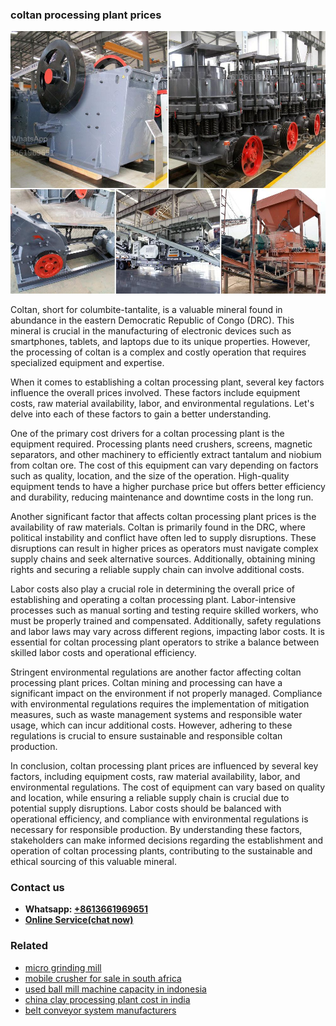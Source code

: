 <h3>coltan processing plant prices</h3><img src='1706755582.jpg' alt=''><p>Coltan, short for columbite-tantalite, is a valuable mineral found in abundance in the eastern Democratic Republic of Congo (DRC). This mineral is crucial in the manufacturing of electronic devices such as smartphones, tablets, and laptops due to its unique properties. However, the processing of coltan is a complex and costly operation that requires specialized equipment and expertise.</p><p>When it comes to establishing a coltan processing plant, several key factors influence the overall prices involved. These factors include equipment costs, raw material availability, labor, and environmental regulations. Let's delve into each of these factors to gain a better understanding.</p><p>One of the primary cost drivers for a coltan processing plant is the equipment required. Processing plants need crushers, screens, magnetic separators, and other machinery to efficiently extract tantalum and niobium from coltan ore. The cost of this equipment can vary depending on factors such as quality, location, and the size of the operation. High-quality equipment tends to have a higher purchase price but offers better efficiency and durability, reducing maintenance and downtime costs in the long run.</p><p>Another significant factor that affects coltan processing plant prices is the availability of raw materials. Coltan is primarily found in the DRC, where political instability and conflict have often led to supply disruptions. These disruptions can result in higher prices as operators must navigate complex supply chains and seek alternative sources. Additionally, obtaining mining rights and securing a reliable supply chain can involve additional costs.</p><p>Labor costs also play a crucial role in determining the overall price of establishing and operating a coltan processing plant. Labor-intensive processes such as manual sorting and testing require skilled workers, who must be properly trained and compensated. Additionally, safety regulations and labor laws may vary across different regions, impacting labor costs. It is essential for coltan processing plant operators to strike a balance between skilled labor costs and operational efficiency.</p><p>Stringent environmental regulations are another factor affecting coltan processing plant prices. Coltan mining and processing can have a significant impact on the environment if not properly managed. Compliance with environmental regulations requires the implementation of mitigation measures, such as waste management systems and responsible water usage, which can incur additional costs. However, adhering to these regulations is crucial to ensure sustainable and responsible coltan production.</p><p>In conclusion, coltan processing plant prices are influenced by several key factors, including equipment costs, raw material availability, labor, and environmental regulations. The cost of equipment can vary based on quality and location, while ensuring a reliable supply chain is crucial due to potential supply disruptions. Labor costs should be balanced with operational efficiency, and compliance with environmental regulations is necessary for responsible production. By understanding these factors, stakeholders can make informed decisions regarding the establishment and operation of coltan processing plants, contributing to the sustainable and ethical sourcing of this valuable mineral.</p><h3>Contact us</h3><ul><li><strong>Whatsapp:&nbsp;<a href="https://wa.me/8613661969651">+8613661969651</a></strong></li><li><a href="https://swt.shibang-china.com/?git&amp;zhl&amp;coltan processing plant prices"><strong>Online Service(chat now)</strong></a></li></ul><h3>Related</h3><ul><li><a href='micro grinding mill.md'>micro grinding mill</a></li><li><a href='mobile crusher for sale in south africa.md'>mobile crusher for sale in south africa</a></li><li><a href='used ball mill machine capacity in indonesia.md'>used ball mill machine capacity in indonesia</a></li><li><a href='china clay processing plant cost in india.md'>china clay processing plant cost in india</a></li><li><a href='belt conveyor system manufacturers.md'>belt conveyor system manufacturers</a></li></ul>